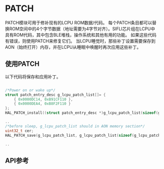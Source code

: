 # PATCH

PATCH模块可用于修补现有的LCPU ROM数据/代码。 每个PATCH条目都可以替换ROM空间中的4个字节数据（地址需要为4字节对齐）。SIFLI芯片组在LCPU中具有ROM代码，其中包含BLE堆栈，操作系统和其他有用的功能。 如果这些代码有错误，则使用PATCH来修复它们。 当LCPU睡觉时，那些补丁设置需要保存到AON（始终打开）内存，并在LCPU从睡眠中唤醒时再次应用这些补丁。


## 使用PATCH
以下代码将保存和应用补丁。 

```c

/*Power on or wake up*/
struct patch_entry_desc g_lcpu_patch_list[]= { 
    { 0x0000DC14, 0xB91CF110 },
	{ 0x0000DEA4, 0xB8F2F110 } 
};
HAL_PATCH_install((struct patch_entry_desc *)g_lcpu_patch_list(sizeof(g_lcpu_patch_list))/sizeof(struct patch_entry_desc));

..
/*before sleep, g_lcpu_patch_list should in AON memory section*/
uint32_t cer;
HAL_PATCH_save(g_lcpu_patch_list, g_lcpu_patch_list(sizeof(g_lcpu_patch_list))/sizeof(struct patch_entry_desc), &cer);

..

```

## API参考
[](/api/hal/patch.md)

